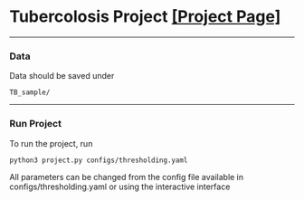
# Tubercolosis Project [[Project Page]](https://github.com/marinadominguez/TBProject)

---

### Data

Data should be saved under
```
TB_sample/
```

---

### Run Project

To run the project, run

```
python3 project.py configs/thresholding.yaml
```

All parameters can be changed from the config file available in configs/thresholding.yaml or using the interactive interface
